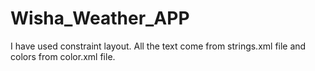# Wisha_Weather_APP
I have used constraint layout. All the text come from strings.xml file and colors from color.xml file. 
